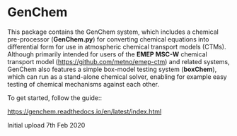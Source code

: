 GenChem 
=======

This package contains the GenChem system, which
includes a chemical pre-processor (**GenChem.py**) for converting chemical
equations into differential form for use in atmospheric chemical transport
models (CTMs).  Although primarily intended for users of the **EMEP MSC-W**
chemical transport model (https://github.com/metno/emep-ctm) and 
related systems, GenChem also features a simple box-model testing system
(**boxChem**), which can run as a stand-alone chemical solver, enabling for
example easy testing of chemical mechanisms against each other.

To get started, follow the guide::

   https://genchem.readthedocs.io/en/latest/index.html


Initial upload 7th Feb 2020

